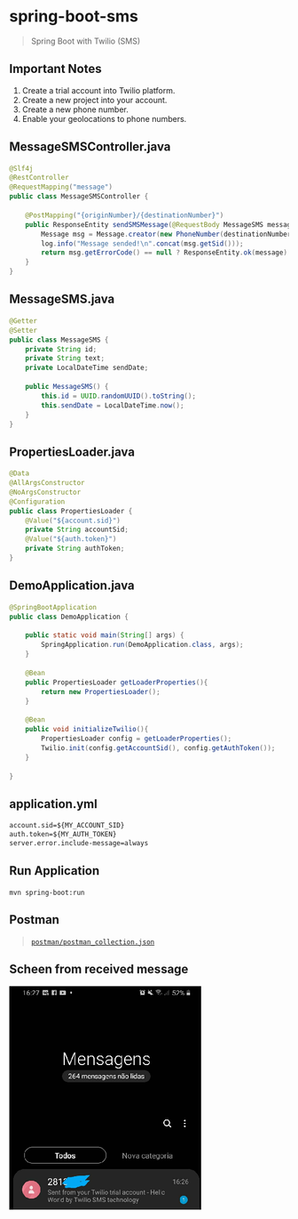# spring-boot-sms

> Spring Boot with Twilio (SMS)

## Important Notes

1. Create a trial account into Twilio platform.
2. Create a new project into your account.
3. Create a new phone number.
4. Enable your geolocations to phone numbers.

## MessageSMSController.java

```java
@Slf4j
@RestController
@RequestMapping("message")
public class MessageSMSController {

    @PostMapping("{originNumber}/{destinationNumber}")
    public ResponseEntity sendSMSMessage(@RequestBody MessageSMS message, @PathVariable String originNumber, @PathVariable String destinationNumber){
        Message msg = Message.creator(new PhoneNumber(destinationNumber), new PhoneNumber(originNumber), message.getText()).create();
        log.info("Message sended!\n".concat(msg.getSid()));
        return msg.getErrorCode() == null ? ResponseEntity.ok(message) : ResponseEntity.badRequest().build();
    }
}
```

## MessageSMS.java
```java
@Getter
@Setter
public class MessageSMS {
    private String id;
    private String text;
    private LocalDateTime sendDate;

    public MessageSMS() {
        this.id = UUID.randomUUID().toString();
        this.sendDate = LocalDateTime.now();
    }
}
```


## PropertiesLoader.java
```java
@Data
@AllArgsConstructor
@NoArgsConstructor
@Configuration
public class PropertiesLoader {
    @Value("${account.sid}")
    private String accountSid;
    @Value("${auth.token}")
    private String authToken;
}

```

## DemoApplication.java
```java
@SpringBootApplication
public class DemoApplication {

    public static void main(String[] args) {
        SpringApplication.run(DemoApplication.class, args);
    }

    @Bean
    public PropertiesLoader getLoaderProperties(){
        return new PropertiesLoader();
    }

    @Bean
    public void initializeTwilio(){
        PropertiesLoader config = getLoaderProperties();
        Twilio.init(config.getAccountSid(), config.getAuthToken());
    }

}
```

## application.yml

```properties
account.sid=${MY_ACCOUNT_SID}
auth.token=${MY_AUTH_TOKEN}
server.error.include-message=always
```

## Run Application
`mvn spring-boot:run`

## Postman
><code>[postman/postman_collection.json](postman/postman_collection.json)</code>

## Scheen from received message
![screen_from_received_message](img/ReceivedMessageConfirm.png)


